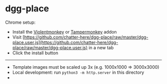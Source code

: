 # dgg-place

Chrome setup:
* Install the [Violentmonkey](https://chrome.google.com/webstore/detail/violentmonkey/jinjaccalgkegednnccohejagnlnfdag) or [Tampermonkey](https://chrome.google.com/webstore/detail/tampermonkey/dhdgffkkebhmkfjojejmpbldmpobfkfo) addon
* Visit [https://github.com/chatter-here/dgg-place/raw/master/dgg-place.user.js](https://github.com/chatter-here/dgg-place/raw/master/dgg-place.user.js) in a new tab
* Click the install button

---

* Template images must be scaled up 3x (e.g. 1000x1000 => 3000x3000)
* Local development: run `python3 -m http.server` in this directory
* 
